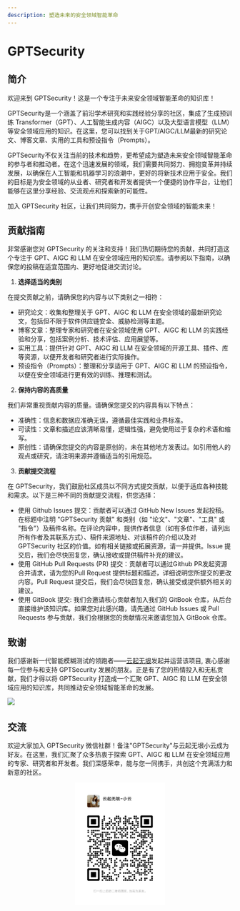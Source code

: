 ```yaml
---
description: 塑造未来的安全领域智能革命
---
```


# GPTSecurity

## 简介

欢迎来到 GPTSecurity！这是一个专注于未来安全领域智能革命的知识库！

GPTSecurity是一个涵盖了前沿学术研究和实践经验分享的社区，集成了生成预训练 Transformer（GPT）、人工智能生成内容（AIGC）以及大型语言模型（LLM）等安全领域应用的知识。在这里，您可以找到关于GPT/AIGC/LLM最新的研究论文、博客文章、实用的工具和预设指令（Prompts）。

GPTSecurity不仅关注当前的技术和趋势，更希望成为塑造未来安全领域智能革命的参与者和推动者。在这个迅速发展的领域，我们需要共同努力、拥抱变革并持续发展，以确保在人工智能和机器学习的浪潮中，更好的将新技术应用于安全。我们的目标是为安全领域的从业者、研究者和开发者提供一个便捷的协作平台，让他们能够在这里分享经验、交流观点和探索新的可能性。

加入 GPTSecurity 社区，让我们共同努力，携手开创安全领域的智能未来！

## 贡献指南

非常感谢您对 GPTSecurity 的关注和支持！我们热切期待您的贡献，共同打造这个专注于 GPT、AIGC 和 LLM 在安全领域应用的知识库。请参阅以下指南，以确保您的投稿在适宜范围内、更好地促进交流讨论。

1. **选择适当的类别**

在提交贡献之前，请确保您的内容与以下类别之一相符：

* 研究论文：收集和整理关于 GPT、AIGC 和 LLM 在安全领域的最新研究论文，包括但不限于软件供应链安全、威胁检测等主题。
* 博客文章：整理专家和研究者在安全领域使用 GPT、AIGC 和 LLM 的实践经验和分享，包括案例分析、技术评估、应用展望等。
* 实用工具：提供针对 GPT、AIGC 和 LLM 在安全领域的开源工具、插件、库等资源，以便开发者和研究者进行实际操作。
* 预设指令（Prompts）：整理和分享适用于 GPT、AIGC 和 LLM 的预设指令，以便在安全领域进行更有效的训练、推理和测试。

2. **保持内容的高质量**

我们非常重视贡献内容的质量。请确保您提交的内容具有以下特点：

* 准确性：信息和数据应准确无误，遵循最佳实践和业界标准。
* 可读性：文章和描述应该清晰易懂，逻辑性强，避免使用过于复杂的术语和缩写。
* 原创性：请确保您提交的内容是原创的，未在其他地方发表过。如引用他人的观点或研究，请注明来源并遵循适当的引用规范。

3. **贡献提交流程**

在 GPTSecurity，我们鼓励社区成员以不同方式提交贡献，以便于适应各种技能和需求。以下是三种不同的贡献提交流程，供您选择：

* 使用 Github Issues 提交：贡献者可以通过 GitHub New Issues 发起投稿。在标题中注明 "GPTSecurity 贡献" 和类别（如 "论文"、"文章"、"工具" 或 "指令"）及稿件名称。在评论内容中，提供作者信息（如有多位作者，请列出所有作者及其联系方式）、稿件来源地址、对该稿件的介绍以及对 GPTSecurity 社区的价值。如有相关链接或拓展资源，请一并提供。Issue 提交后，我们会尽快回复您，确认接收或提供稿件补充的建议。
* 使用 GitHub Pull Requests (PR) 提交：贡献者可以通过Github PR发起资源合并请求，请为您的Pull Request 提供标题和描述，详细说明您所提交的更改内容。Pull Request 提交后，我们会尽快回复您，确认接受或提供额外相关的建议。
* 使用 GitBook 提交: 我们会邀请核心贡献者加入我们的 GitBook 仓库，从后台直接维护该知识库。如果您对此感兴趣，请先通过 GitHub Issues 或 Pull Requests 参与贡献，我们会根据您的贡献情况来邀请您加入 GitBook 仓库。

## 致谢

我们感谢新一代智能模糊测试的领跑者——[云起无垠](https://clouditera.com/)发起并运营该项目, 衷心感谢每一位参与和支持 GPTSecurity 发展的朋友。正是有了您的热情投入和无私贡献，我们才得以将 GPTSecurity 打造成一个汇聚 GPT、AIGC 和 LLM 在安全领域应用的知识库，共同推动安全领域智能革命的发展。

[![](https://contrib.rocks/image?repo=mo-xiaoxi/GPTSecurity)](https://github.com/mo-xiaoxi/GPTSecurity/graphs/contributors)

## 交流

欢迎大家加入 GPTSecurity 微信社群！备注"GPTSecurity"与云起无垠小云成为好友。在这里，我们汇聚了众多热衷于探索 GPT、AIGC 和 LLM 在安全领域应用的专家、研究者和开发者。我们深感荣幸，能与您一同携手，共创这个充满活力和新意的社区。

<div align=center><img src=".gitbook/assets/cloud_assistant.jpg" alt="" width="40%" height="40%"><figcaption></figcaption></div>
